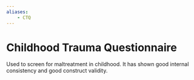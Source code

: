 ```yaml
---
aliases:
    - CTQ
---
```


# Childhood Trauma Questionnaire

Used to screen for maltreatment in childhood. It has shown good internal consistency and good construct validity.